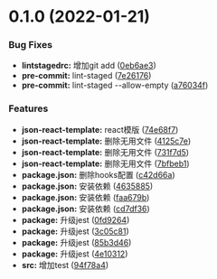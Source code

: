 # 0.1.0 (2022-01-21)


### Bug Fixes

* **lintstagedrc:** 增加git add ([0eb6ae3](https://github.com/yizhengfeng-jj/json-react-template/commit/0eb6ae3db5f58219da45bcee8b209cc40bbf11c0))
* **pre-commit:** lint-staged ([7e26176](https://github.com/yizhengfeng-jj/json-react-template/commit/7e2617603756353720fee037b52e17d22c23efb4))
* **pre-commit:** lint-staged --allow-empty ([a76034f](https://github.com/yizhengfeng-jj/json-react-template/commit/a76034f236e20ba2cca61dae7af869c24787daaa))


### Features

* **json-react-template:** react模版 ([74e68f7](https://github.com/yizhengfeng-jj/json-react-template/commit/74e68f7a51c9cc70818157553dcc87e32ed03392))
* **json-react-template:** 删除无用文件 ([4125c7e](https://github.com/yizhengfeng-jj/json-react-template/commit/4125c7e157ab6451a22d1570d2b87947bd2c3b78))
* **json-react-template:** 删除无用文件 ([731f7d5](https://github.com/yizhengfeng-jj/json-react-template/commit/731f7d5955079cfca2a8cf555d6f93dbdefe7a4a))
* **json-react-template:** 删除无用文件 ([7bfbeb1](https://github.com/yizhengfeng-jj/json-react-template/commit/7bfbeb11e68892627f253b86dc0b0e406d34ffdb))
* **package.json:** 删除hooks配置 ([c42d66a](https://github.com/yizhengfeng-jj/json-react-template/commit/c42d66af7d1e45ebe7c5f6d5a43ca6e974271107))
* **package.json:** 安装依赖 ([4635885](https://github.com/yizhengfeng-jj/json-react-template/commit/463588520a4a4b0e83ff6ac4db33ac2ed46f704f))
* **package.json:** 安装依赖 ([faa679b](https://github.com/yizhengfeng-jj/json-react-template/commit/faa679baf8e0c29da516c020297cf82989c157af))
* **package.json:** 安装依赖 ([cd7df36](https://github.com/yizhengfeng-jj/json-react-template/commit/cd7df36d796d82c9c1944a2c6c521d5f04a6c1fb))
* **package:** 升级jest ([0fd9264](https://github.com/yizhengfeng-jj/json-react-template/commit/0fd92645946ecd88c2114d4f57f8eb8aeb7a3f32))
* **package:** 升级jest ([3c05c81](https://github.com/yizhengfeng-jj/json-react-template/commit/3c05c816e2f0e76d6eed2de7f7b8d1386f8992a0))
* **package:** 升级jest ([85b3d46](https://github.com/yizhengfeng-jj/json-react-template/commit/85b3d466354a8c0a5a3e9cfa12d8dd58d3d7a88d))
* **package:** 升级jest ([4e10312](https://github.com/yizhengfeng-jj/json-react-template/commit/4e1031275d6187a59f63a9d5cb493a06cab48c56))
* **src:** 增加test ([94f78a4](https://github.com/yizhengfeng-jj/json-react-template/commit/94f78a43aef877e23b746afdc4153b182350aa27))



